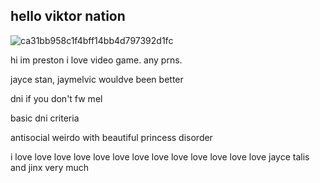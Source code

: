 ## hello viktor nation
![ca31bb958c1f4bff14bb4d797392d1fc](https://github.com/user-attachments/assets/4d35fd1d-aa8b-4393-b022-dea23f49c86a)

hi im preston i love video game. any prns.

jayce stan, jaymelvic wouldve been better

dni if you don't fw mel


basic dni criteria

antisocial weirdo with beautiful princess disorder

i love love love love love love love love love love love love love jayce talis and jinx very much
